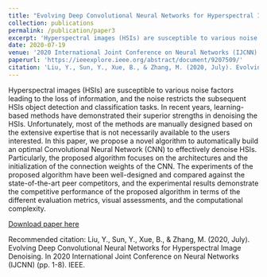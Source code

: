 ```yaml
---
title: "Evolving Deep Convolutional Neural Networks for Hyperspectral Image Denoising"
collection: publications
permalink: /publication/paper3
excerpt: 'Hyperspectral images (HSIs) are susceptible to various noise factors leading to the loss of information, and the noise restricts the subsequent HSIs object detection and classification tasks. In recent years, learning-based methods have demonstrated their superior strengths in denoising the HSIs. Unfortunately, most of the methods are manually designed based on the extensive expertise that is not necessarily available to the users interested. In this paper, we propose a novel algorithm to automatically build an optimal Convolutional Neural Network (CNN) to effectively denoise HSIs. Particularly, the proposed algorithm focuses on the architectures and the initialization of the connection weights of the CNN. The experiments of the proposed algorithm have been well-designed and compared against the state-of-the-art peer competitors, and the experimental results demonstrate the competitive performance of the proposed algorithm in terms of the different evaluation metrics, visual assessments, and the computational complexity.'
date: 2020-07-19
venue: '2020 International Joint Conference on Neural Networks (IJCNN)'
paperurl: 'https://ieeexplore.ieee.org/abstract/document/9207509/'
citation: 'Liu, Y., Sun, Y., Xue, B., & Zhang, M. (2020, July). Evolving Deep Convolutional Neural Networks for Hyperspectral Image Denoising. In 2020 International Joint Conference on Neural Networks (IJCNN) (pp. 1-8). IEEE.'
---
```

Hyperspectral images (HSIs) are susceptible to various noise factors leading to the loss of information, and the noise restricts the subsequent HSIs object detection and classification tasks. In recent years, learning-based methods have demonstrated their superior strengths in denoising the HSIs. Unfortunately, most of the methods are manually designed based on the extensive expertise that is not necessarily available to the users interested. In this paper, we propose a novel algorithm to automatically build an optimal Convolutional Neural Network (CNN) to effectively denoise HSIs. Particularly, the proposed algorithm focuses on the architectures and the initialization of the connection weights of the CNN. The experiments of the proposed algorithm have been well-designed and compared against the state-of-the-art peer competitors, and the experimental results demonstrate the competitive performance of the proposed algorithm in terms of the different evaluation metrics, visual assessments, and the computational complexity.

[Download paper here](https://arxiv.org/pdf/2008.06634)

Recommended citation: Liu, Y., Sun, Y., Xue, B., & Zhang, M. (2020, July). Evolving Deep Convolutional Neural Networks for Hyperspectral Image Denoising. In 2020 International Joint Conference on Neural Networks (IJCNN) (pp. 1-8). IEEE.